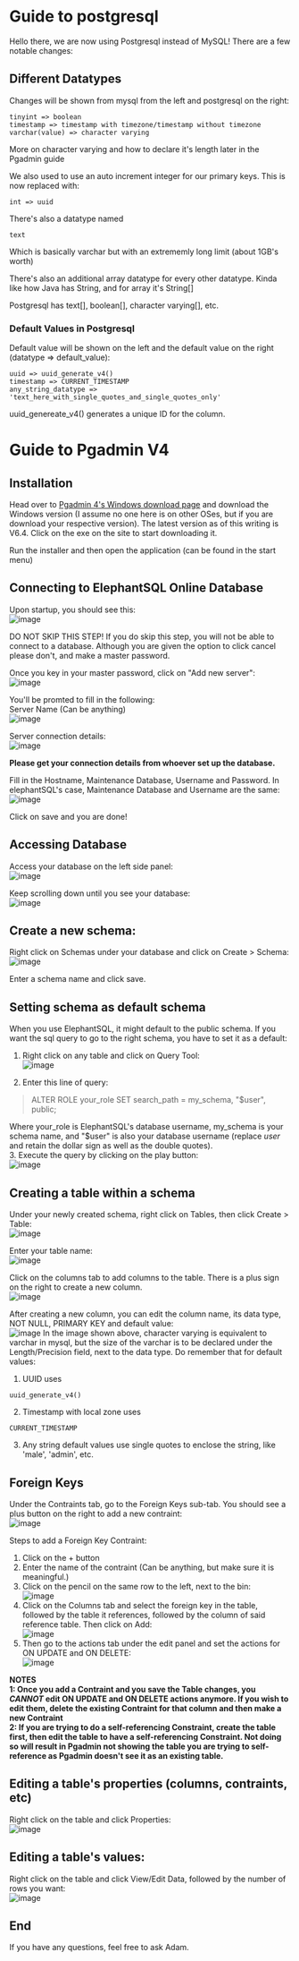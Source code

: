 # Guide to postgresql

Hello there, we are now using Postgresql instead of MySQL! There are a few notable changes:

## Different Datatypes
Changes will be shown from mysql from the left and postgresql on the right:
```
tinyint => boolean
timestamp => timestamp with timezone/timestamp without timezone
varchar(value) => character varying
```
More on character varying and how to declare it's length later in the Pgadmin guide

We also used to use an auto increment integer for our primary keys. This is now replaced with:
```
int => uuid
```

There's also a datatype named
```
text
```
Which is basically varchar but with an extrememly long limit (about 1GB's worth)

There's also an additional array datatype for every other datatype. Kinda like how Java has String, and for array it's String[]

Postgresql has text[], boolean[], character varying[], etc.

### Default Values in Postgresql
Default value will be shown on the left and the default value on the right (datatype => default_value):
```
uuid => uuid_generate_v4()
timestamp => CURRENT_TIMESTAMP
any_string_datatype => 'text_here_with_single_quotes_and_single_quotes_only'
```
uuid_genereate_v4() generates a unique ID for the column.

# Guide to Pgadmin V4

## Installation
Head over to [Pgadmin 4's Windows download page](https://www.postgresql.org/ftp/pgadmin/pgadmin4/v6.4/windows/) and download the Windows version (I assume no one here is on other OSes, but if you are download your respective version). The latest version as of this writing is V6.4. Click on the exe on the site to start downloading it.

Run the installer and then open the application (can be found in the start menu)

## Connecting to ElephantSQL Online Database
Upon startup, you should see this:  
![image](https://user-images.githubusercontent.com/87083745/149625483-576d187b-01dd-492b-b5e5-1b226489e1a3.png)

DO NOT SKIP THIS STEP! If you do skip this step, you will not be able to connect to a database. Although you are given the option to click cancel please don't, and make a master password.

Once you key in your master password, click on "Add new server":  
![image](https://user-images.githubusercontent.com/87083745/149625560-0d5e23a6-6f8e-47ed-8a28-fcc09d20bda8.png)

You'll be promted to fill in the following:  
Server Name (Can be anything)  
![image](https://user-images.githubusercontent.com/87083745/149625580-97eb8ce6-f2a8-4f99-a600-63ed08ee3229.png)

Server connection details:  
![image](https://user-images.githubusercontent.com/87083745/149625618-3238fce1-96c0-413c-9420-40d43c78f11e.png)

**Please get your connection details from whoever set up the database.**

Fill in the Hostname, Maintenance Database, Username and Password. In elephantSQL's case, Maintenance Database and Username are the same:  
![image](https://user-images.githubusercontent.com/87083745/149625716-66cedab8-162f-4d16-8122-3ca6a7f3533a.png)

Click on save and you are done!

## Accessing Database
Access your database on the left side panel:  
![image](https://user-images.githubusercontent.com/87083745/149625782-ac488b14-22a0-4a9b-aaea-d26e55d5c6af.png)

Keep scrolling down until you see your database:  
![image](https://user-images.githubusercontent.com/87083745/149625808-87c9a090-6d6c-4040-a294-e78061ebe9b6.png)

## Create a new schema:
Right click on Schemas under your database and click on Create > Schema:  
![image](https://user-images.githubusercontent.com/87083745/149625866-c7f9ef6c-bb4a-4cc1-b70e-c45bd87246bd.png)

Enter a schema name and click save.

## Setting schema as default schema
When you use ElephantSQL, it might default to the public schema. If you want the sql query to go to the right schema, you have to set it as a default:  
1. Right click on any table and click on Query Tool:  
![image](https://user-images.githubusercontent.com/87083745/149628520-61b057ae-4b48-47b4-b43e-5b16622bb7e3.png)

2. Enter this line of query:
> ALTER ROLE your_role SET search_path = my_schema, "$user", public;

Where your_role is ElephantSQL's database username, my_schema is your schema name, and "$user" is also your database username (replace _user_ and retain the dollar sign as well as the double quotes).  
3. Execute the query by clicking on the play button:  
![image](https://user-images.githubusercontent.com/87083745/149628659-3fd6aadc-0848-4262-b272-ef9a0767afd3.png)


## Creating a table within a schema
Under your newly created schema, right click on Tables, then click Create > Table:  
![image](https://user-images.githubusercontent.com/87083745/149625927-763e8c09-2d0a-4ac7-b5dc-c250be0ec702.png)

Enter your table name:  
![image](https://user-images.githubusercontent.com/87083745/149625939-e81a3745-499c-47f9-b02f-7390a2b145a4.png)

Click on the columns tab to add columns to the table. There is a plus sign on the right to create a new column.  
![image](https://user-images.githubusercontent.com/87083745/149625973-7f905944-c860-4969-8189-7fc41e9f2429.png)

After creating a new column, you can edit the column name, its data type, NOT NULL, PRIMARY KEY and default value:  
![image](https://user-images.githubusercontent.com/87083745/149626571-fcacf5ec-4545-40bf-8403-b79648c5f0e1.png)
In the image shown above, character varying is equivalent to varchar in mysql, but the size of the varchar is to be declared under the Length/Precision field, next to the data type.
Do remember that for default values:
1. UUID uses
```
uuid_generate_v4()
```
2. Timestamp with local zone uses
```
CURRENT_TIMESTAMP
```
3. Any string default values use single quotes to enclose the string, like 'male', 'admin', etc.

## Foreign Keys
Under the Contraints tab, go to the Foreign Keys sub-tab. You should see a plus button on the right to add a new contraint:  
![image](https://user-images.githubusercontent.com/87083745/149626131-4ad432f0-52dd-4d1a-8d66-a901252a86ad.png)

Steps to add a Foreign Key Contraint:
1. Click on the + button
2. Enter the name of the contraint (Can be anything, but make sure it is meaningful.)
3. Click on the pencil on the same row to the left, next to the bin:  
![image](https://user-images.githubusercontent.com/87083745/149626196-d41aa9fc-24d2-4594-b4a3-d9d935e776a8.png)
4. Click on the Columns tab and select the foreign key in the table, followed by the table it references, followed by the column of said reference table. Then click on Add:  
![image](https://user-images.githubusercontent.com/87083745/149626242-9aae1e54-3d33-4882-9d86-29d58b0cb56d.png)
5. Then go to the actions tab under the edit panel and set the actions for ON UPDATE and ON DELETE:  
![image](https://user-images.githubusercontent.com/87083745/149626286-a5e8b943-79d7-4d86-9816-f9b599d6b4ff.png)

**NOTES**  
**1: Once you add a Contraint and you save the Table changes, you _CANNOT_ edit ON UPDATE and ON DELETE actions anymore. If you wish to edit them, delete the existing Contraint for that column and then make a new Contraint**  
**2: If you are trying to do a self-referencing Constraint, create the table first, then edit the table to have a self-referencing Constraint. Not doing so will result in Pgadmin not showing the table you are trying to self-reference as Pgadmin doesn't see it as an existing table.**

## Editing a table's properties (columns, contraints, etc)
Right click on the table and click Properties:  
![image](https://user-images.githubusercontent.com/87083745/149626492-34a25168-b0a3-462a-9588-6c509b0ce270.png)

## Editing a table's values:
Right click on the table and click View/Edit Data, followed by the number of rows you want:  
![image](https://user-images.githubusercontent.com/87083745/149626516-06a01b18-2941-4ef7-96d1-83a66b768b2e.png)


## End
If you have any questions, feel free to ask Adam.












